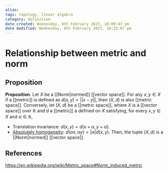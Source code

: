 ```yaml
---
alias: 
tags: topology, linear algebra
category: definition
date created: Wednesday, 8th February 2023, 10:09:43 pm
date modified: Wednesday, 8th February 2023, 10:25:07 pm
---
```


# Relationship between metric and norm

## Proposition

**Proposition**. Let $X$ be a [[Norm|normed]] [[vector space]]. For any $x,y\in X$ if a [[metric]] is defined as $d(x,y)=||x-y||$, then $(X, d)$ is also [[metric space]]. Conversely, let $(X,d)$ be a [[metric space]], where $X$ is a [[vector space]] over $\mathbb{R}$ and $d$ a [[metric]] a defined on $X$ satisfying, for every $x,y\in X$ and $\alpha\in\mathbb{R}$, 
- Translation invariance: $d( x , y ) = d ( x + \alpha , y + \alpha )$.
- [Absolutely homogeneity](https://en.wikipedia.org/wiki/Absolute_homogeneity "Absolute homogeneity"): $d(\alpha x, \alpha y) = |\alpha| d(x,y)$.
Then, the tuple $(X,d)$ is a [[Norm|normed]] [[vector space]].

## References

https://en.wikipedia.org/wiki/Metric_space#Norm_induced_metric